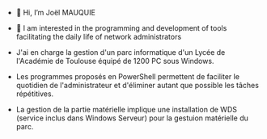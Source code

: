- 👋 Hi, I’m Joël MAUQUIE
- 👀 I am interested in the programming and development of tools facilitating the daily life of network administrators

- J'ai en charge la gestion d'un parc informatique d'un Lycée de l'Académie de Toulouse équipé de 1200 PC sous Windows. 
- Les programmes proposés en PowerShell permettent de faciliter le quotidien de l'administrateur et d'éliminer autant que possible les tâches répétitives.
- La gestion de la partie matérielle implique une installation de WDS (service inclus dans Windows Serveur) pour la gestuion matérielle du parc.


<!---
En tant qu'administrateur réseau d'un Lycée équipé de 1200 PC clients sous Windows, je développe en PowerShell des petits programmes permettant de faciliter la gestion au quotidien

--->
